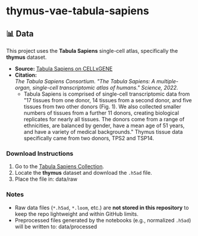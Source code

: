 # thymus-vae-tabula-sapiens
## 📊 Data

This project uses the **Tabula Sapiens** single-cell atlas, specifically the **thymus** dataset.

- **Source:** [Tabula Sapiens on CELLxGENE](https://cellxgene.cziscience.com/collections)  
- **Citation:**  
  *The Tabula Sapiens Consortium. "The Tabula Sapiens: A multiple-organ, single-cell transcriptomic atlas of humans." Science, 2022.*
  - Tabula Sapiens is comprised of single-cell transcriptomic data from "17 tissues from one donor, 14 tissues from a second donor, and five tissues from two other donors (Fig. 1). We also collected smaller numbers of tissues from a further 11 donors, creating biological replicates for nearly all tissues. The donors come from a range of ethnicities, are balanced by gender, have a mean age of 51 years, and have a variety of medical backgrounds." Thymus tissue data specifically came from two donors, TPS2 and TSP14. 

### Download Instructions
1. Go to the [Tabula Sapiens Collection](https://cellxgene.cziscience.com/collections).
2. Locate the **thymus** dataset and download the `.h5ad` file.
3. Place the file in: data/raw 


### Notes
- Raw data files (`*.h5ad`, `*.loom`, etc.) are **not stored in this repository** to keep the repo lightweight and within GitHub limits.  
- Preprocessed files generated by the notebooks (e.g., normalized `.h5ad`) will be written to: data/processed 
